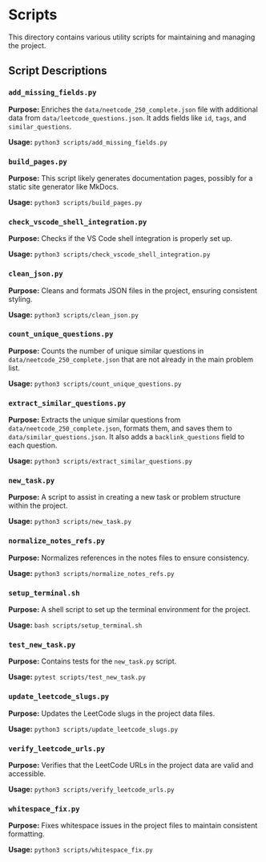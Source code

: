 # Scripts

This directory contains various utility scripts for maintaining and managing the project.

## Script Descriptions

### `add_missing_fields.py`

**Purpose:** Enriches the `data/neetcode_250_complete.json` file with additional data from `data/leetcode_questions.json`. It adds fields like `id`, `tags`, and `similar_questions`.

**Usage:** `python3 scripts/add_missing_fields.py`

### `build_pages.py`

**Purpose:** This script likely generates documentation pages, possibly for a static site generator like MkDocs.

**Usage:** `python3 scripts/build_pages.py`

### `check_vscode_shell_integration.py`

**Purpose:** Checks if the VS Code shell integration is properly set up.

**Usage:** `python3 scripts/check_vscode_shell_integration.py`

### `clean_json.py`

**Purpose:** Cleans and formats JSON files in the project, ensuring consistent styling.

**Usage:** `python3 scripts/clean_json.py`

### `count_unique_questions.py`

**Purpose:** Counts the number of unique similar questions in `data/neetcode_250_complete.json` that are not already in the main problem list.

**Usage:** `python3 scripts/count_unique_questions.py`

### `extract_similar_questions.py`

**Purpose:** Extracts the unique similar questions from `data/neetcode_250_complete.json`, formats them, and saves them to `data/similar_questions.json`. It also adds a `backlink_questions` field to each question.

**Usage:** `python3 scripts/extract_similar_questions.py`

### `new_task.py`

**Purpose:** A script to assist in creating a new task or problem structure within the project.

**Usage:** `python3 scripts/new_task.py`

### `normalize_notes_refs.py`

**Purpose:** Normalizes references in the notes files to ensure consistency.

**Usage:** `python3 scripts/normalize_notes_refs.py`

### `setup_terminal.sh`

**Purpose:** A shell script to set up the terminal environment for the project.

**Usage:** `bash scripts/setup_terminal.sh`

### `test_new_task.py`

**Purpose:** Contains tests for the `new_task.py` script.

**Usage:** `pytest scripts/test_new_task.py`

### `update_leetcode_slugs.py`

**Purpose:** Updates the LeetCode slugs in the project data files.

**Usage:** `python3 scripts/update_leetcode_slugs.py`

### `verify_leetcode_urls.py`

**Purpose:** Verifies that the LeetCode URLs in the project data are valid and accessible.

**Usage:** `python3 scripts/verify_leetcode_urls.py`

### `whitespace_fix.py`

**Purpose:** Fixes whitespace issues in the project files to maintain consistent formatting.

**Usage:** `python3 scripts/whitespace_fix.py`
